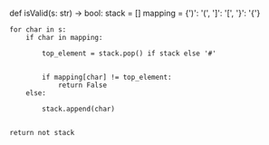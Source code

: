 
def isValid(s: str) -> bool:
    stack = []
    mapping = {')': '(', ']': '[', '}': '{'}
    
    for char in s:
        if char in mapping:
           
            top_element = stack.pop() if stack else '#'
            
  
            if mapping[char] != top_element:
                return False
        else:
           
            stack.append(char)
    
   
    return not stack
